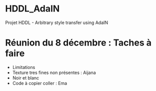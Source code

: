 # HDDL_AdaIN
Projet HDDL - Arbitrary style transfer using AdaIN

# Réunion du 8 décembre : Taches à faire 
- Limitations
- Texture tres fines non présentes : Aijana
- Noir et blanc 
- Code à copier coller : Ema
